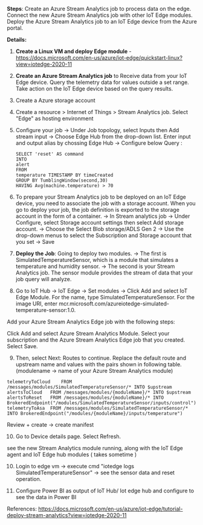 **Steps**:
Create an Azure Stream Analytics job to process data on the edge.
Connect the new Azure Stream Analytics job with other IoT Edge modules.
Deploy the Azure Stream Analytics job to an IoT Edge device from the Azure portal.

**Details:**

1. **Create a Linux VM and deploy Edge module** - https://docs.microsoft.com/en-us/azure/iot-edge/quickstart-linux?view=iotedge-2020-11

2. **Create an Azure Stream Analytics job** to
      Receive data from your IoT Edge device.
      Query the telemetry data for values outside a set range.
      Take action on the IoT Edge device based on the query results.
     
3. Create a Azure storage account

4. Create a resource > Internet of Things > Stream Analytics job. Select "Edge" as hosting environment

5. Configure your job -> Under Job topology, select Inputs then Add stream input -> Choose Edge Hub from the drop-down list.
      Enter input and output alias by chossing Edge Hub ->
      Configure below Query : 
      ```
      SELECT 'reset' AS command
      INTO
      alert
      FROM
      temperature TIMESTAMP BY timeCreated
      GROUP BY TumblingWindow(second,30)
      HAVING Avg(machine.temperature) > 70
      ```
6. To prepare your Stream Analytics job to be deployed on an IoT Edge device, you need to associate the job with a storage account. When you go to deploy your job, the job definition is exported to the storage account in the form of a container. -> In Stream analytics job -> Under Configure, select Storage account settings then select Add storage account. -> Choose the Select Blob storage/ADLS Gen 2 -> Use the drop-down menus to select the Subscription and Storage account that you set -> Save

7. **Deploy the Job**: Going to deploy two modules. -> The first is SimulatedTemperatureSensor, which is a module that simulates a temperature and humidity sensor. -> The second is your Stream Analytics job. The sensor module provides the stream of data that your job query will analyze.

8. Go to IoT Hub -> IoT Edge -> Set modules -> 
Click Add and select IoT Edge Module.
For the name, type SimulatedTemperatureSensor.
For the image URI, enter mcr.microsoft.com/azureiotedge-simulated-temperature-sensor:1.0.

Add your Azure Stream Analytics Edge job with the following steps:

Click Add and select Azure Stream Analytics Module.
Select your subscription and the Azure Stream Analytics Edge job that you created.
Select Save.

9. Then, select Next: Routes to continue.
Replace the default route and upstream name and values with the pairs shown in following table. (modulename -> name of your Azure Stream Analytics module)
```
telemetryToCloud	FROM /messages/modules/SimulatedTemperatureSensor/* INTO $upstream
alertsToCloud	FROM /messages/modules/{moduleName}/* INTO $upstream
alertsToReset	FROM /messages/modules/{moduleName}/* INTO BrokeredEndpoint("/modules/SimulatedTemperatureSensor/inputs/control")
telemetryToAsa	FROM /messages/modules/SimulatedTemperatureSensor/* INTO BrokeredEndpoint("/modules/{moduleName}/inputs/temperature") 
```
Review + create -> create manifest

10. Go to Device details page. Select Refresh.

 see the new Stream Analytics module running, along with the IoT Edge agent and IoT Edge hub modules ( takes sometime )

10. Login to edge vm -> execute cmd  "iotedge logs SimulatedTemperatureSensor" -> see the sensor data and reset operation.

11. Configure Power BI as output of IoT Hub/ Iot edge hub and configure to see the data in Power BI

References: https://docs.microsoft.com/en-us/azure/iot-edge/tutorial-deploy-stream-analytics?view=iotedge-2020-11
